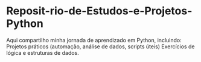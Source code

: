 # Reposit-rio-de-Estudos-e-Projetos-Python
Aqui compartilho minha jornada de aprendizado em Python, incluindo:  Projetos práticos (automação, análise de dados, scripts úteis)  Exercícios de lógica e estruturas de dados.
